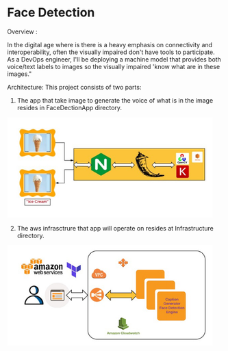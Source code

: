# Face Detection

Overview :

In the digital age where is there is a heavy emphasis on connectivity and interoperability, often the visually impaired don't have tools to participate. As a DevOps engineer, I'll be deploying a machine model that provides both voice/text labels to images so the visually impaired 'know what are in these images."

Architecture:
This project consists of two parts:
1. The app that take image to generate the voice of what is in the image resides in FaceDectionApp directory.
<img src="examples/app_engine.jpg" width="480" alt="Combined Image" />

2. The aws infrasctrure that app will operate on resides at Infrastructure directory.
<img src="examples/solution_architect.jpg" width="480" alt="Combined Image" />
